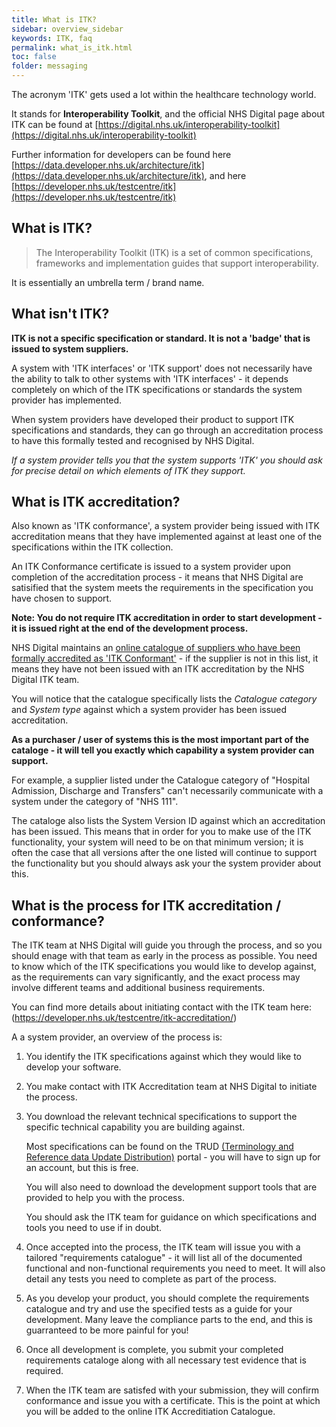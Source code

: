 ```yaml
---
title: What is ITK?
sidebar: overview_sidebar
keywords: ITK, faq
permalink: what_is_itk.html
toc: false
folder: messaging
---
```


The acronym 'ITK' gets used a lot within the healthcare technology world.

It stands for **Interoperability Toolkit**, and the official NHS Digital page about ITK can be found at [https://digital.nhs.uk/interoperability-toolkit](https://digital.nhs.uk/interoperability-toolkit)

Further information for developers can be found here [https://data.developer.nhs.uk/architecture/itk](https://data.developer.nhs.uk/architecture/itk), and here [https://developer.nhs.uk/testcentre/itk](https://developer.nhs.uk/testcentre/itk)

## What is ITK?

> The Interoperability Toolkit (ITK) is a set of common specifications, frameworks and implementation guides that support interoperability.

It is essentially an umbrella term / brand name.

## What isn't ITK?

**ITK is not a specific specification or standard. It is not a 'badge' that is issued to system suppliers.**

A system with 'ITK interfaces' or 'ITK support' does not necessarily have the ability to talk to other systems with 'ITK interfaces' - it depends completely on which of the ITK specifications or standards the system provider has implemented.

When system providers have developed their product to support ITK specifications and standards, they can go through an accreditation process to have this formally tested and recognised by NHS Digital.

*If a system provider tells you that the system supports 'ITK' you should ask for precise detail on which elements of ITK they support.*

## What is ITK accreditation?

Also known as 'ITK conformance', a system provider being issued with ITK accreditation means that they have implemented against at least one of the specifications within the ITK collection.

An ITK Conformance certificate is issued to a system provider upon completion of the accreditation process - it means that NHS Digital are satisified that the system meets the requirements in the specification you have chosen to support.

**Note: You do not require ITK accreditation in order to start development - it is issued right at the end of the development process.**

NHS Digital maintains an [online catalogue of suppliers who have been formally accredited as 'ITK Conformant'](https://digital.nhs.uk/interoperability-toolkit/accreditation-catalogue) - if the supplier is not in this list, it means they have not been issued with an ITK accreditation by the NHS Digital ITK team.

You will notice that the catalogue specifically lists the *Catalogue category* and *System type* against which a system provider has been issued accreditation.

**As a purchaser / user of systems this is the most important part of the cataloge - it will tell you exactly which capability a system provider can support.**

For example, a supplier listed under the Catalogue category of "Hospital Admission, Discharge and Transfers" can't necessarily communicate with a system under the category of "NHS 111".

The cataloge also lists the System Version ID against which an accreditation has been issued. This means that in order for you to make use of the ITK functionality, your system will need to be on that minimum version; it is often the case that all versions after the one listed will continue to support the functionality but you should always ask your the system provider about this.

## What is the process for ITK accreditation / conformance?

The ITK team at NHS Digital will guide you through the process, and so you should enage with that team as early in the process as possible. You need to know which of the ITK specifications you would like to develop against, as the requirements can vary significantly, and the exact process may involve different teams and additional business requirements.

You can find more details about initiating contact with the ITK team here: (https://developer.nhs.uk/testcentre/itk-accreditation/)

A a system provider, an overview of the process is:

1. You identify the ITK specifications against which they would like to develop your software.

2. You make contact with ITK Accreditation team at NHS Digital to initiate the process.

3. You download the relevant technical specifications to support the specific technical capability you are building against.

   Most specifications can be found on the TRUD [(Terminology and Reference data Update Distribution)](https://isd.digital.nhs.uk/trud3/user/guest/group/0/home) portal - you will have to sign up for an account, but this is free.

   You will also need to download the development support tools that are provided to help you with the process.

   You should ask the ITK team for guidance on which specifications and tools you need to use if in doubt.

4. Once accepted into the process, the ITK team will issue you with a tailored "requirements catalogue" - it will list all of the documented functional and non-functional requirements you need to meet. It will also detail any tests you need to complete as part of the process.

5. As you develop your product, you should complete the requirements catalogue and try and use the specified tests as a guide for your development. Many leave the compliance parts to the end, and this is guarranteed to be more painful for you!

6. Once all development is complete, you submit your completed requirements cataloge along with all necessary test evidence that is required.

7. When the ITK team are satisfed with your submission, they will confirm conformance and issue you with a certificate. This is the point at which you will be added to the online ITK Accreditiation Catalogue.
